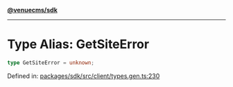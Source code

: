 [**@venuecms/sdk**](../Index.md)

***

# Type Alias: GetSiteError

```ts
type GetSiteError = unknown;
```

Defined in: [packages/sdk/src/client/types.gen.ts:230](https://github.com/venuecms/sdk/blob/fbf02bcc9fd4a34da75d81536c54bdc995edf6c4/packages/sdk/src/client/types.gen.ts#L230)
